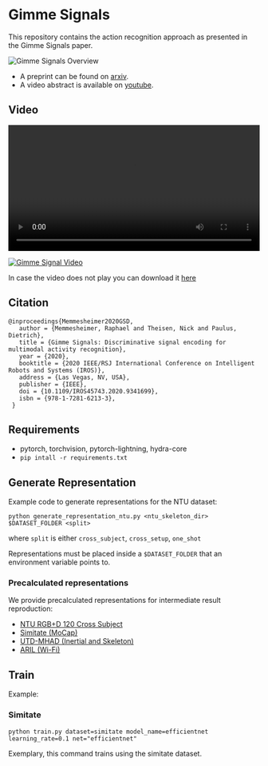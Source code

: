 # Gimme Signals

This repository contains the action recognition approach as presented in the Gimme Signals paper.

![Gimme Signals Overview](images/gimme_signals_overview.png)

* A preprint can be found on [arxiv](https://arxiv.org/abs/2003.06156).
* A video abstract is available on [youtube](https://youtu.be/oDAtim_nJEg).

<!--<section id="video" class="bg-light">-->
## Video
<video width=100% controls>
<source src="video/gimme_signals.mp4">
</video>

<!--[![Gimme Signals Video](images/gimme_signals_video_preview.png)](https://userpages.uni-koblenz.de/~raphael/videos/gimme_signals.mp4)-->
[![Gimme Signal Video](images/gimme_signals_video_preview.png)](https://youtu.be/oDAtim_nJEg)

In case the video does not play you can download it [here](https://userpages.uni-koblenz.de/~raphael/videos/gimme_signals.mp4)

## Citation


```
@inproceedings{Memmesheimer2020GSD, 
   author = {Memmesheimer, Raphael and Theisen, Nick and Paulus, Dietrich}, 
   title = {Gimme Signals: Discriminative signal encoding for multimodal activity recognition}, 
   year = {2020}, 
   booktitle = {2020 IEEE/RSJ International Conference on Intelligent Robots and Systems (IROS)}, 
   address = {Las Vegas, NV, USA}, 
   publisher = {IEEE}, 
   doi = {10.1109/IROS45743.2020.9341699}, 
   isbn = {978-1-7281-6213-3}, 
 } 
```

## Requirements

* pytorch, torchvision, pytorch-lightning, hydra-core
* `pip intall -r requirements.txt`

## Generate Representation

Example code to generate representations for the NTU dataset:

```
python generate_representation_ntu.py <ntu_skeleton_dir> $DATASET_FOLDER <split>
```
where `split` is either `cross_subject`, `cross_setup`, `one_shot`

Representations must be placed inside a `$DATASET_FOLDER` that an environment variable points to.

### Precalculated representations

We provide precalculated representations for intermediate result reproduction:

* [NTU RGB+D 120 Cross Subject](https://agas.uni-koblenz.de/gimme_signals/ntu_120_cross_subject.tar.gz)
* [Simitate (MoCap)](https://agas.uni-koblenz.de/gimme_signals/precal_representation_simitate.zip)
* [UTD-MHAD (Inertial and Skeleton)](https://agas.uni-koblenz.de/gimme_signals/precal_representation_utdmhad.zip)
* [ARIL (Wi-Fi)](https://agas.uni-koblenz.de/gimme_signals/precal_representation_aril.zip)

## Train

Example:

### Simitate

`python train.py dataset=simitate model_name=efficientnet learning_rate=0.1 net="efficientnet"`

Exemplary, this command trains using the simitate dataset.


